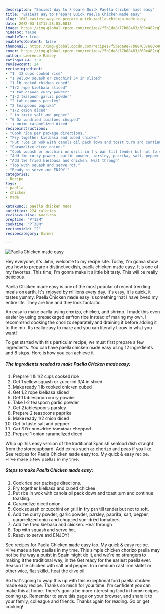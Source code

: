 ```yaml
---
description: "Easiest Way to Prepare Quick Paella Chicken made easy"
title: "Easiest Way to Prepare Quick Paella Chicken made easy"
slug: 1002-easiest-way-to-prepare-quick-paella-chicken-made-easy
date: 2022-03-13T13:38:05.681Z
image: https://img-global.cpcdn.com/recipes/f5b1da8e77b88463/680x482cq70/paella-chicken-made-easy-recipe-main-photo.jpg
hideToc: false
enableToc: true
enableTocContent: false
thumbnail: https://img-global.cpcdn.com/recipes/f5b1da8e77b88463/680x482cq70/paella-chicken-made-easy-recipe-main-photo.jpg
cover: https://img-global.cpcdn.com/recipes/f5b1da8e77b88463/680x482cq70/paella-chicken-made-easy-recipe-main-photo.jpg
author: Lawrence Ramsey
ratingvalue: 3.8
reviewcount: 24
recipeingredient:
- "1  12 cups cooked rice"
- "1 yellow squash or zucchini 34 in sliced"
- "1 lb cooked chicken cubed"
- "1/2 rope kielbasa sliced"
- "1 tablespoon curry powder"
- "1-2 teaspoon garlic powder"
- "2 tablespoons parsley"
- "2 teaspoons paprika"
- "1/2 onion diced"
- " to taste salt and pepper"
- "6 Oz sundried tomatoes chopped"
- "1 onion caramelized diced"
recipeinstructions:
- "Cook rice per package directions."
- "Fry together kielbasa and cubed chicken"
- "Put rice in wok with canola oil pack down and toast turn and continue toasting."
- "Caramelize diced onion."
- "Cook squash or zucchini on grill in fry pan till tender but not to soft."
- "Add the curry powder, garlic powder, parsley, paprika, salt, pepper, caramelized onion and chopped sun-dried tomatoes."
- "Add the fried kielbasa and chicken. Heat through"
- "Top with squash and serve hot."
- "Ready to serve and ENJOY!"
categories:
- Recipe
tags:
- paella
- chicken
- made

katakunci: paella chicken made 
nutrition: 224 calories
recipecuisine: American
preptime: "PT12M"
cooktime: "PT38M"
recipeyield: "2"
recipecategory: Dinner

---
```



![Paella Chicken made easy](https://img-global.cpcdn.com/recipes/f5b1da8e77b88463/680x482cq70/paella-chicken-made-easy-recipe-main-photo.jpg)

Hey everyone, it's John, welcome to my recipe site. Today, I'm gonna show you how to prepare a distinctive dish, paella chicken made easy. It is one of my favorites. This time, I'm gonna make it a little bit tasty. This will be really delicious.

Paella Chicken made easy is one of the most popular of recent trending meals on earth. It's enjoyed by millions every day. It's easy, it is quick, it tastes yummy. Paella Chicken made easy is something that I have loved my entire life. They are fine and they look fantastic.

An easy to make paella using chorizo, chicken, and shrimp. I made this even easier by using prepackaged saffron rice instead of making my own. I recommend cooking the chorizo separately and draining it before adding it to the mix. Its really easy to make and you can literally throw in what you want!


To get started with this particular recipe, we must first prepare a few ingredients. You can have paella chicken made easy using 12 ingredients and 8 steps. Here is how you can achieve it.

<!--inarticleads1-->

##### The ingredients needed to make Paella Chicken made easy:

1. Prepare 1 & 1/2 cups cooked rice
1. Get 1 yellow squash or zucchini 3/4 in sliced
1. Make ready 1 lb cooked chicken cubed
1. Get 1/2 rope kielbasa sliced
1. Get 1 tablespoon curry powder
1. Take 1-2 teaspoon garlic powder
1. Get 2 tablespoons parsley
1. Prepare 2 teaspoons paprika
1. Make ready 1/2 onion diced
1. Get  to taste salt and pepper
1. Get 6 Oz sun-dried tomatoes chopped
1. Prepare 1 onion caramelized diced


Whip up this easy version of the traditional Spanish seafood dish straight from the storecupboard. Add extras such as chorizo and peas if you like. See recipes for Paella Chicken made easy too. My quick & easy recipe. *I&#39;ve made a few paellas in my time. 

<!--inarticleads2-->

##### Steps to make Paella Chicken made easy:

1. Cook rice per package directions.
1. Fry together kielbasa and cubed chicken
1. Put rice in wok with canola oil pack down and toast turn and continue toasting.
1. Caramelize diced onion.
1. Cook squash or zucchini on grill in fry pan till tender but not to soft.
1. Add the curry powder, garlic powder, parsley, paprika, salt, pepper, caramelized onion and chopped sun-dried tomatoes.
1. Add the fried kielbasa and chicken. Heat through
1. Top with squash and serve hot.
1. Ready to serve and ENJOY!

See recipes for Paella Chicken made easy too. My quick & easy recipe. *I&#39;ve made a few paellas in my time. This simple chicken chorizo paella may not be the way a purist in Spain might do it, and we&#39;re no strangers to making it the traditional way, in the Get ready for the easiest paella ever. Season the chicken with salt and pepper. In a medium cast iron skillet or other wide, flat skillet, heat the olive oil. 

So that's going to wrap this up with this exceptional food paella chicken made easy recipe. Thanks so much for your time. I'm confident you can make this at home. There's gonna be more interesting food in home recipes coming up. Remember to save this page on your browser, and share it to your family, colleague and friends. Thanks again for reading. Go on get cooking!
